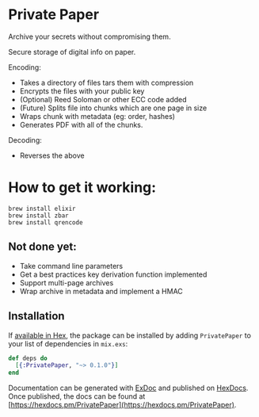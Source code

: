 # Private Paper
    
Archive your secrets without compromising them.

Secure storage of digital info on paper. 

Encoding:
- Takes a directory of files tars them with compression
- Encrypts the files with your public key
- (Optional) Reed Soloman or other ECC code added
- (Future) Splits file into chunks which are one page in size
- Wraps chunk with metadata (eg: order, hashes)
- Generates PDF with all of the chunks. 

Decoding:
- Reverses the above

How to get it working:
======================

```
brew install elixir
brew install zbar
brew install qrencode
```

## Not done yet:
- Take command line parameters
- Get a best practices key derivation function implemented
- Support multi-page archives
- Wrap archive in metadata and implement a HMAC

## Installation

If [available in Hex](https://hex.pm/docs/publish), the package can be installed
by adding `PrivatePaper` to your list of dependencies in `mix.exs`:

```elixir
def deps do
  [{:PrivatePaper, "~> 0.1.0"}]
end
```

Documentation can be generated with [ExDoc](https://github.com/elixir-lang/ex_doc)
and published on [HexDocs](https://hexdocs.pm). Once published, the docs can
be found at [https://hexdocs.pm/PrivatePaper](https://hexdocs.pm/PrivatePaper).





